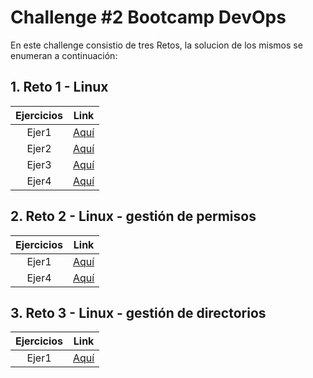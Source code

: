 # Challenge #2 Bootcamp DevOps
En este challenge consistio de tres Retos, la solucion de los mismos se enumeran a continuación:

## 1. Reto 1 - Linux 

| Ejercicios | Link  |
|:------------------:|------------|
| Ejer1           | [Aquí](https://github.com/CSilvi/2-challenge/blob/master/Reto_1/ejer1.sh) | 
| Ejer2            | [Aquí](https://github.com/CSilvi/2-challenge/blob/master/Reto_1/ejer2.sh) | 
| Ejer3            | [Aquí](https://github.com/CSilvi/2-challenge/blob/master/Reto_1/ejer3.sh) | 
| Ejer4            | [Aquí](https://github.com/CSilvi/2-challenge/blob/master/Reto_1/ejer4.sh) | 


## 2. Reto 2 - Linux - gestión de permisos 

| Ejercicios | Link  |
|:------------------:|------------|
| Ejer1           | [Aquí](https://github.com/CSilvi/2-challenge/blob/master/Reto_2/ejer1.sh) | 
| Ejer4           | [Aquí](https://github.com/CSilvi/2-challenge/blob/master/Reto_2/Ejer4.md) | 

## 3. Reto 3 - Linux - gestión de directorios 

| Ejercicios | Link  |
|:------------------:|------------|
| Ejer1           | [Aquí](https://github.com/CSilvi/2-challenge/blob/master/Reto_3/ejer1.sh) | 
